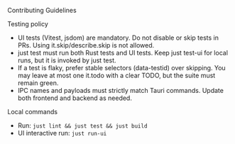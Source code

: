 Contributing Guidelines

Testing policy

- UI tests (Vitest, jsdom) are mandatory. Do not disable or skip tests in PRs. Using it.skip/describe.skip is not allowed.
- just test must run both Rust tests and UI tests. Keep just test-ui for local runs, but it is invoked by just test.
- If a test is flaky, prefer stable selectors (data-testid) over skipping. You may leave at most one it.todo with a clear TODO, but the suite must remain green.
- IPC names and payloads must strictly match Tauri commands. Update both frontend and backend as needed.

Local commands

- Run: `just lint && just test && just build`
- UI interactive run: `just run-ui`

